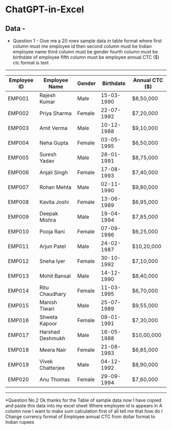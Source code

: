 # ChatGPT-in-Excel
## Data - 
* Question 1 -
 Give me a 20 rows sample data in table format where first column
 must me employee id then second column must be Indian
 employee name third column must be gender fourth column must
 be birthdate of employee fifth column must be employee annual
 CTC ($) ctc format is text
 ---
| Employee ID | Employee Name    | Gender | Birthdate  | Annual CTC (\$) |
| ----------- | ---------------- | ------ | ---------- | --------------- |
| EMP001      | Rajesh Kumar     | Male   | 15-03-1990 | \$8,50,000      |
| EMP002      | Priya Sharma     | Female | 22-07-1992 | \$7,20,000      |
| EMP003      | Amit Verma       | Male   | 10-12-1988 | \$9,10,000      |
| EMP004      | Neha Gupta       | Female | 03-05-1995 | \$6,50,000      |
| EMP005      | Suresh Yadav     | Male   | 28-01-1991 | \$8,75,000      |
| EMP006      | Anjali Singh     | Female | 17-08-1993 | \$7,40,000      |
| EMP007      | Rohan Mehta      | Male   | 02-11-1990 | \$9,80,000      |
| EMP008      | Kavita Joshi     | Female | 13-06-1989 | \$6,95,000      |
| EMP009      | Deepak Mishra    | Male   | 19-04-1994 | \$7,85,000      |
| EMP010      | Pooja Rani       | Female | 07-09-1996 | \$6,25,000      |
| EMP011      | Arjun Patel      | Male   | 24-02-1987 | \$10,20,000     |
| EMP012      | Sneha Iyer       | Female | 30-10-1992 | \$7,10,000      |
| EMP013      | Mohit Bansal     | Male   | 14-12-1990 | \$8,40,000      |
| EMP014      | Ritu Chaudhary   | Female | 11-03-1995 | \$6,70,000      |
| EMP015      | Manish Tiwari    | Male   | 25-07-1989 | \$9,55,000      |
| EMP016      | Shweta Kapoor    | Female | 09-01-1991 | \$7,30,000      |
| EMP017      | Harshad Deshmukh | Male   | 16-05-1988 | \$10,00,000     |
| EMP018      | Meera Nair       | Female | 21-08-1993 | \$6,85,000      |
| EMP019      | Vivek Chatterjee | Male   | 04-12-1992 | \$8,90,000      |
| EMP020      | Anu Thomas       | Female | 29-09-1994 | \$7,60,000      |

---
*Question No.2
 Ok thanks for the Table of sample data now I have copied and
 paste this data into my excel sheet Where employee id is appears
 in A column now I want to make sum calculation first of all tell me
 that how do I Change currency format of Employee annual CTC
 from dollar format to Indian rupees

